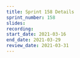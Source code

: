 ```yaml
---
title: Sprint 158 Details
sprint_number: 158
slides:
recording:
start_date: 2021-03-16
end_date: 2021-03-29
review_date: 2021-03-31
---
```

